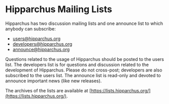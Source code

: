 <!--
 Licensed to the Hipparchus project under one or more
 contributor license agreements.  See the NOTICE file distributed with
 this work for additional information regarding copyright ownership.
 The Hipparchus project licenses this file to You under the Apache License, Version 2.0
 (the "License"); you may not use this file except in compliance with
 the License.  You may obtain a copy of the License at

      http://www.apache.org/licenses/LICENSE-2.0

 Unless required by applicable law or agreed to in writing, software
 distributed under the License is distributed on an "AS IS" BASIS,
 WITHOUT WARRANTIES OR CONDITIONS OF ANY KIND, either express or implied.
 See the License for the specific language governing permissions and
 limitations under the License.
-->
# Hipparchus Mailing Lists

Hipparchus has two discussion mailing lists and one announce list
to which anybody can subscribe:

  * users@hipparchus.org
  * developers@hipparchus.org
  * announce@hipparchus.org

Questions related to the usage of Hipparchus should be posted to the
users list. The developers list is for questions and discussion related
to the development of Hipparchus. Please do not cross-post; developers
are also subscribed to the users list. The announce list is read-only
and devoted to announce important news (like new releases).

The archives of the lists are available at [https://lists.hipparchus.org/](https://lists.hipparchus.org/).
